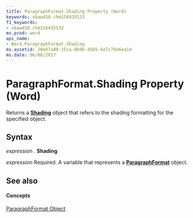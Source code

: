 ```yaml
---
title: ParagraphFormat.Shading Property (Word)
keywords: vbawd10.chm156435533
f1_keywords:
- vbawd10.chm156435533
ms.prod: word
api_name:
- Word.ParagraphFormat.Shading
ms.assetid: 20e67a80-15ca-8b9b-d565-6e7c79a6ea14
ms.date: 06/08/2017
---
```



# ParagraphFormat.Shading Property (Word)

Returns a  **[Shading](shading-object-word.md)** object that refers to the shading formatting for the specified object.


## Syntax

 _expression_ . **Shading**

 _expression_ Required. A variable that represents a **[ParagraphFormat](paragraphformat-object-word.md)** object.


## See also


#### Concepts


[ParagraphFormat Object](paragraphformat-object-word.md)

